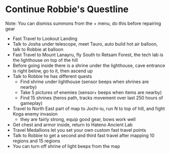 # Continue Robbie's Questline
Note: You can dismiss summons from the + menu, do this before repairing gear

- Fast Travel to Lookout Landing
- Talk to Josha under telescope, meet Tauro, auto build hot air balloon, talk to Robbie at balloon
- Fast Travel to Mount Lanayru, fly South to Retsam Forest, the tech lab is the lighthouse on top of the hill
- Before going inside there is a shrine under the lighthouse, cave entrance is right below, go to it, then ascend up
- Talk to Robbie he has different quests
  - Find shrine under lighthouse (sensor beeps when shrines are nearby)
  - Take 5 pictures of enemies (sensor+ beeps when items are nearby)
  - Find 15 shrines (heros path, tracks movement over last 250 hours of gameplay)
- Travel to North East part of map to Jochi-iu, run N to top of hill, and fight Koga enemy invasion
  - they are fairly strong, equip good gear, bows work well
- Get chest and armor inside, return to Hateno Ancient Lab
- Travel Medallions let you set your own custom fast travel points
- Talk to Robbie to get a second and third fast travel after mapping 10 regions and 15 regions
- You can turn off shrine of light beeps from the map
